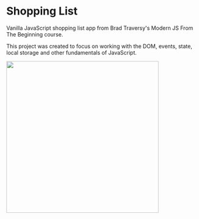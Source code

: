 # Shopping List

Vanilla JavaScript shopping list app from Brad Traversy's Modern JS From The Beginning course.

This project was created to focus on working with the DOM, events, state, local storage and other fundamentals of JavaScript.

<img src="images/screen.png" width="400">
